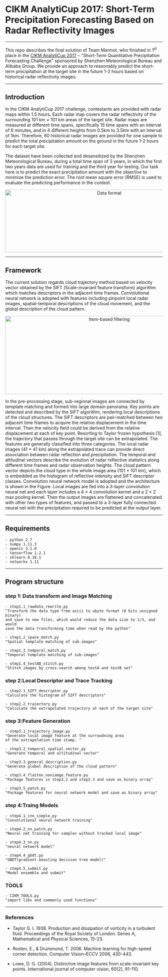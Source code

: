 # CIKM AnalytiCup 2017: Short-Term Precipitation Forecasting Based on Radar Reflectivity Images

---------


This repo describes the final solution of Team Marmot, 
who finished in 1<sup>st</sup> place in the [CIKM AnalytiCup 2017](https://tianchi.aliyun.com/competition/introduction.htm?spm=5176.100066.0.0.3f6e7d83jNRFTh&raceId=231596) – 
"Short-Term Quantitative Precipitation Forecasting Challenge"
sponsored by Shenzhen Meteorological Bureau and Alibaba Group. 
We provide an approach to reasonably predict 
the short-term precipitation at the target site in the future 1-2 
hours based on historical radar reflectivity images. 

---------


## Introduction
In the CIKM AnalytiCup 2017 challenge, contestants are provided with radar maps within 1.5 hours. Each radar map covers the radar reflectivity of the surrounding 101 km × 101 km areas of the target site. Radar maps are measured at different time spans, specifically 15 time spans with an interval of 6 minutes, and in 4 different heights from 0.5km to 3.5km with an interval of 1km. Therefore, 60 historical radar images are provided for one sample to predict the total precipitation amount on the ground in the future 1-2 hours for each target site.

The dataset have been collected and desensitized by the Shenzhen Meteorological Bureau, during a total time span of 3 years, in which the first two years data are used for training and the third year for testing. Our task here is to predict the exact precipitation amount with the objective to minimize the prediction error. The root mean square error (RMSE) is used to evaluate the predicting performance in the contest.
<p align="center"><img src="http://static.zybuluo.com/Jessy923/dmc8aal4i1k5mfsak1flsif9/data_format.jpg" width="650" height="200" alt="Data format" /></p>

---------



## Framework

The current solution regards cloud trajectory method based on velocity 
vector obtained by the SIFT (Scale-invariant feature transform) 
algorithm which matches descriptors in the adjacent time frames. 
Convolutional neural network is adopted with features including 
pinpoint local radar images, spatial-temporal descriptions of the 
cloud movement, and the global description of the cloud pattern.  

<div  align="center"> <img src="http://static.zybuluo.com/Jessy923/2x5adueuf0vggrhz0beq814j/flowchart.png" width="650" height="250" alt="Item-based filtering" /></div>


In the pre-processing stage, sub-regional images are connected
 by template matching and formed into large domain panorama. 
 Key points are detected and described by the SIFT algorithm, 
 rendering local descriptions of the cloud structures. 
 The SIFT descriptors are pair-matched between two adjacent time 
 frames to acquire the relative displacement in the time interval. 
 Then the velocity field could be derived from the relative displacement at each of key point. Resorting to Taylor frozen hypothesis [1], the trajectory that passes through the target site can be extrapolated. The features are generally classified into three categories. The local radar images (41 × 41 km) along the extrapolated trace can provide direct association between radar reflection and precipitation. The temporal and altitudinal vectors describe the evolution of radar reflective statistics along different time frames and radar observation heights. The cloud pattern vector depicts the cloud type in the whole image area (101 × 101 km), which is embedded as the histogram of reflective intensity and SIFT descriptor classes. Convolution neural network model is adopted and the architecture is shown in the Figure. Local images are fed into a 3-layer convolution neural net and each layer includes a 4 × 4 convolution kernel and a 2 × 2 max pooling kernel. Then the output images are flattened and concatenated with other two types of features, and passed to a 3-layer fully connected neural net with the precipitation required to be predicted at the output layer.


---------


## Requirements
```
- python 2.7
- numpy 1.11.3
- opencv 3.1.0
- tensorflow 1.2.1
- sklearn 0.18.1
- networkx 1.11

```


---------


## Program structure

### step 1: Data transform and Image Matching
```
- step1.1_rawdata_rewrite.py
"Transform the data type from ascii to ubyte format (8 bits unsigned binary) 
and save to new files, which would reduce the data size to 1/3, and would 
save the data transforming time when read by the python"

- step1.2_space_match.py
"Spatial template matching of sub-images"

- step1.3_temporal_match.py
"Temporal template matching of sub-images"

- step1.4_testAB_stitch.py
"Stitch images by cross-search among testA and testB set"
```

### step 2:Local Descriptor and Trace Tracking
```
- step2.1_SIFT_descriptor.py
"Calculate the histogram of SIFT descriptors"

- step2.2_trajectory.py
"Calculate the extrapolated trajectory at each of the target site"
```
### step 3:Feature Generation
```
- step3.1_trajectory_image.py
"Generate local image feature at the surroudning area
of the extrapolation time stamp. "

- step3.2_temporal_spatial_vector.py
"Generate temporal and altitudinal vector"

- step3.3_general_description.py
"Generate global description of the cloud pattern"

- step3.4_flatten_noniamge_feature.py
"Package features in step3.2 and step3.3 and save as binary array"

- step3.5_patch.py
"Package features for neural network model and save as binary array"
```

### step 4:Traing Models
```
- step4.1_cnn_simple.py
"Convolutional neural network training"

- step4.2_nn_patch.py
"Neural net training for samples without tracked local image"

- step4.3_nn.py
"neural network model"

- step4.4_gbdt.py
"GBDT(gradient boosting decision tree model)"

- step4.5_submit.py
"Model ensemble and submit"
```
### TOOLS
```
- CIKM_TOOLS.py
"import libs and commonly used functions"
```

---------



### References
-	Taylor G. I. 1938. Production and dissipation of vorticity in a turbulent fluid. Proceedings of the Royal Society of London. Series A, Mathematical and Physical Sciences, 15-23.

-	Rosten, E., & Drummond, T. 2006. Machine learning for high-speed corner detection. Computer Vision–ECCV 2006, 430-443.

-	Lowe, D. G. (2004). Distinctive image features from scale-invariant key points. International journal of computer vision, 60(2), 91-110.

